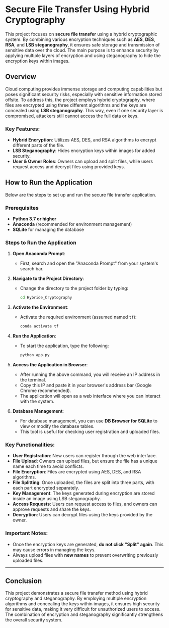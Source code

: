 # Secure File Transfer Using Hybrid Cryptography

This project focuses on **secure file transfer** using a hybrid cryptographic system. By combining various encryption techniques such as **AES**, **DES**, **RSA**, and **LSB steganography**, it ensures safe storage and transmission of sensitive data over the cloud. The main purpose is to enhance security by applying multiple layers of encryption and using steganography to hide the encryption keys within images.

## Overview

Cloud computing provides immense storage and computing capabilities but poses significant security risks, especially with sensitive information stored offsite. To address this, the project employs hybrid cryptography, where files are encrypted using three different algorithms and the keys are concealed using **LSB steganography**. This way, even if one security layer is compromised, attackers still cannot access the full data or keys.

### Key Features:
- **Hybrid Encryption**: Utilizes AES, DES, and RSA algorithms to encrypt different parts of the file.
- **LSB Steganography**: Hides encryption keys within images for added security.
- **User & Owner Roles**: Owners can upload and split files, while users request access and decrypt files using provided keys.

## How to Run the Application

Below are the steps to set up and run the secure file transfer application.

### Prerequisites
- **Python 3.7 or higher**
- **Anaconda** (recommended for environment management)
- **SQLite** for managing the database

### Steps to Run the Application

1. **Open Anaconda Prompt**:
   - First, search and open the "Anaconda Prompt" from your system's search bar.

2. **Navigate to the Project Directory**:
   - Change the directory to the project folder by typing:
     ```bash
     cd Hybride_Cryptography
     ```

3. **Activate the Environment**:
   - Activate the required environment (assumed named `tf`):
     ```bash
     conda activate tf
     ```

4. **Run the Application**:
   - To start the application, type the following:
     ```bash
     python app.py
     ```

5. **Access the Application in Browser**:
   - After running the above command, you will receive an IP address in the terminal.
   - Copy this IP and paste it in your browser's address bar (Google Chrome recommended).
   - The application will open as a web interface where you can interact with the system.

6. **Database Management**:
   - For database management, you can use **DB Browser for SQLite** to view or modify the database tables.
   - This tool is useful for checking user registration and uploaded files.

### Key Functionalities:
- **User Registration**: New users can register through the web interface.
- **File Upload**: Owners can upload files, but ensure the file has a unique name each time to avoid conflicts.
- **File Encryption**: Files are encrypted using AES, DES, and RSA algorithms.
- **File Splitting**: Once uploaded, the files are split into three parts, with each part encrypted separately.
- **Key Management**: The keys generated during encryption are stored inside an image using LSB steganography.
- **Access Requests**: Users can request access to files, and owners can approve requests and share the keys.
- **Decryption**: Users can decrypt files using the keys provided by the owner.

### Important Notes:
- Once the encryption keys are generated, **do not click "Split" again**. This may cause errors in managing the keys.
- Always upload files with **new names** to prevent overwriting previously uploaded files.

---

## Conclusion

This project demonstrates a secure file transfer method using hybrid cryptography and steganography. By employing multiple encryption algorithms and concealing the keys within images, it ensures high security for sensitive data, making it very difficult for unauthorized users to access. The combination of encryption and steganography significantly strengthens the overall security system.

